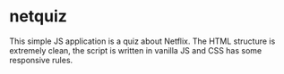 # netquiz

This simple JS application is a quiz about Netflix.
The HTML structure is extremely clean, the script is written in vanilla JS and CSS has some responsive rules.
